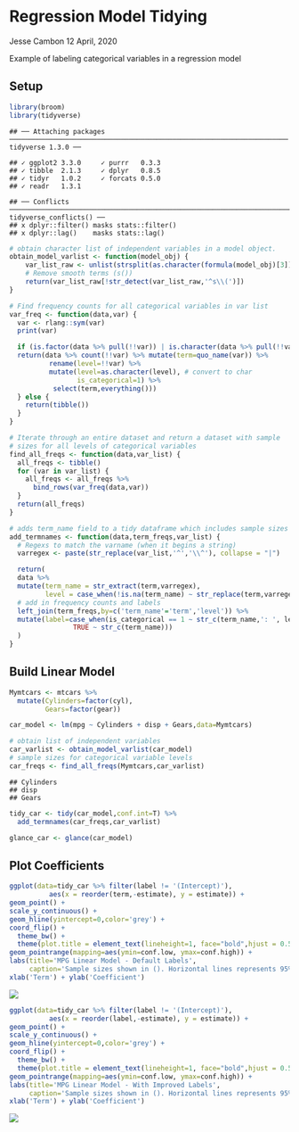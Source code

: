 Regression Model Tidying
================
Jesse Cambon
12 April, 2020

Example of labeling categorical variables in a regression model

## Setup

``` r
library(broom)
library(tidyverse)
```

    ## ── Attaching packages ────────────────────────────────────────────────────────────────────── tidyverse 1.3.0 ──

    ## ✓ ggplot2 3.3.0     ✓ purrr   0.3.3
    ## ✓ tibble  2.1.3     ✓ dplyr   0.8.5
    ## ✓ tidyr   1.0.2     ✓ forcats 0.5.0
    ## ✓ readr   1.3.1

    ## ── Conflicts ───────────────────────────────────────────────────────────────────────── tidyverse_conflicts() ──
    ## x dplyr::filter() masks stats::filter()
    ## x dplyr::lag()    masks stats::lag()

``` r
# obtain character list of independent variables in a model object. 
obtain_model_varlist <- function(model_obj) {
    var_list_raw <- unlist(strsplit(as.character(formula(model_obj)[3]),split=' \\+ '))
    # Remove smooth terms (s())
    return(var_list_raw[!str_detect(var_list_raw,'^s\\(')])
}

# Find frequency counts for all categorical variables in var list
var_freq <- function(data,var) {
  var <- rlang::sym(var)
  print(var)

  if (is.factor(data %>% pull(!!var)) | is.character(data %>% pull(!!var))) {
  return(data %>% count(!!var) %>% mutate(term=quo_name(var)) %>%
          rename(level=!!var) %>%
          mutate(level=as.character(level), # convert to char
                 is_categorical=1) %>%
           select(term,everything()))
  } else {
    return(tibble())
  }
}

# Iterate through an entire dataset and return a dataset with sample
# sizes for all levels of categorical variables
find_all_freqs <- function(data,var_list) {
  all_freqs <- tibble()
  for (var in var_list) {
    all_freqs <- all_freqs %>%
      bind_rows(var_freq(data,var))
  }
  return(all_freqs)
}

# adds term_name field to a tidy dataframe which includes sample sizes
add_termnames <- function(data,term_freqs,var_list) {
  # Regexs to match the varname (when it begins a string)
  varregex <- paste(str_replace(var_list,'^','\\^'), collapse = "|")

  return(
  data %>%
  mutate(term_name = str_extract(term,varregex),
         level = case_when(!is.na(term_name) ~ str_replace(term,varregex,""))) %>%
  # add in frequency counts and labels
  left_join(term_freqs,by=c('term_name'='term','level')) %>%
  mutate(label=case_when(is_categorical == 1 ~ str_c(term_name,': ', level,' (',scales::comma(n),')'),
                TRUE ~ str_c(term_name)))
  )
}
```

## Build Linear Model

``` r
Mymtcars <- mtcars %>%
  mutate(Cylinders=factor(cyl),
         Gears=factor(gear))

car_model <- lm(mpg ~ Cylinders + disp + Gears,data=Mymtcars)

# obtain list of independent variables 
car_varlist <- obtain_model_varlist(car_model)
# sample sizes for categorical variable levels
car_freqs <- find_all_freqs(Mymtcars,car_varlist)
```

    ## Cylinders
    ## disp
    ## Gears

``` r
tidy_car <- tidy(car_model,conf.int=T) %>%
  add_termnames(car_freqs,car_varlist)

glance_car <- glance(car_model)
```

## Plot Coefficients

``` r
ggplot(data=tidy_car %>% filter(label != '(Intercept)'),
          aes(x = reorder(term,-estimate), y = estimate)) +
geom_point() +
scale_y_continuous() +
geom_hline(yintercept=0,color='grey') +
coord_flip() +
  theme_bw() +
  theme(plot.title = element_text(lineheight=1, face="bold",hjust = 0.5)) +
geom_pointrange(mapping=aes(ymin=conf.low, ymax=conf.high)) + 
labs(title='MPG Linear Model - Default Labels',
     caption='Sample sizes shown in (). Horizontal lines represents 95% confidence intervals.') +
xlab('Term') + ylab('Coefficient')
```

![](../rmd_images/Regression-Model-Tidying/unnamed-chunk-3-1.png)<!-- -->

``` r
ggplot(data=tidy_car %>% filter(label != '(Intercept)'),
          aes(x = reorder(label,-estimate), y = estimate)) +
geom_point() +
scale_y_continuous() +
geom_hline(yintercept=0,color='grey') +
coord_flip() +
  theme_bw() +
  theme(plot.title = element_text(lineheight=1, face="bold",hjust = 0.5)) +
geom_pointrange(mapping=aes(ymin=conf.low, ymax=conf.high)) + 
labs(title='MPG Linear Model - With Improved Labels',
     caption='Sample sizes shown in (). Horizontal lines represents 95% confidence intervals.') +
xlab('Term') + ylab('Coefficient')
```

![](../rmd_images/Regression-Model-Tidying/unnamed-chunk-3-2.png)<!-- -->
